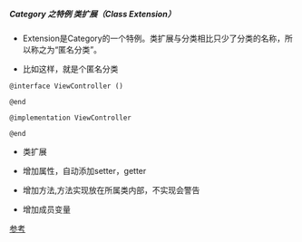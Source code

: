 ##### Category 之特例 类扩展（Class Extension）

- Extension是Category的一个特例。类扩展与分类相比只少了分类的名称，所以称之为“匿名分类”。

- 比如这样，就是个匿名分类

```objc
@interface ViewController ()

@end

@implementation ViewController

@end
```

- 类扩展

- 增加属性，自动添加setter，getter

- 增加方法,方法实现放在所属类内部，不实现会警告

- 增加成员变量

  

[参考](https://www.jianshu.com/p/9e827a1708c6)